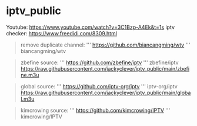 # iptv_public
Youtube: https://www.youtube.com/watch?v=3C1Bzp-A4Ek&t=1s
iptv checker: https://www.freedidi.com/8309.html

>remove duplicate channel:
'''
https://github.com/biancangming/wtv
'''
biancangming/wtv

>zbefine source:
'''
https://github.com/zbefine/iptv
'''
zbefine/iptv
>https://raw.githubusercontent.com/jackyclever/iptv_public/main/zbefine.m3u

>global source:
'''
https://github.com/iptv-org/iptv
'''
iptv-org/iptv
>https://raw.githubusercontent.com/jackyclever/iptv_public/main/global.m3u

>kimcrowing source:
'''
https://github.com/kimcrowing/IPTV
'''
kimcrowing/IPTV
